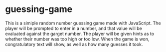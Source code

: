 # guessing-game

This is a simiple random number guessing game made with JavaScript. The player will be prompted to enter in a number, and that value will be evaluated against the garget number. The player will be given hints as to whether their number was too high or too low. When the game is won, congratulatory text will show, as well as how many guesses it took.

